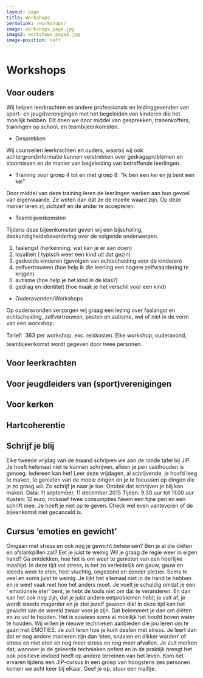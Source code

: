 ```yaml
---
layout: page
title: Workshops
permalink: /workshops/
image: workshops_page.jpg
image2: workshops_page2.jpg
image-position: left
---
```


# Workshops

## Voor ouders

Wij helpen leerkrachten en andere professionals en leidinggevenden van sport- en jeugdverenigingen met het begeleiden van kinderen die het moeilijk hebben. Dit doen we door middel van gesprekken, tranenkoffers, trainingen op school, en teambijeenkomsten.

* Gesprekken


Wij counsellen leerkrachten en ouders, waarbij wij ook achtergrondinformatie kunnen verstrekken over gedragsproblemen en stoornissen en de manier van begeleiding van betreffende leerlingen.

* Training voor groep 4 tot en met groep 8: "Ik ben een kei en jij bent een kei"


Door middel van deze training leren de leerlingen werken aan hun gevoel van eigenwaarde. Ze weten dan dat ze de moeite waard zijn. Op deze manier leren zij zichzelf en de ander te accepteren. 

* Teambijeenkomsten


Tijdens deze bijeenkomsten geven wij een bijscholing, deskundigheidsbevordering over de volgende onderwerpen.

1. faalangst (herkenning, wat kan je er aan doen)
2. loyaliteit ( typisch weer een kind uit dat gezin)
3. gedeelde kinderen (gevolgen van echtscheiding voor de kinderen)
4. zelfvertrouwen (hoe help ik die leerling een hogere zelfwaardering te krijgen)
5. autisme (hoe help je het kind in de klas?)
6. gedrag en identiteit (hoe maak je het verschil voor een kind)


* Ouderavonden/Workshops


Op ouderavonden verzorgen wij graag een lezing over faalangst en echtscheiding, zelfvertrouwen, pesten en autisme, wel of niet in de vorm van een workshop.

 

Tarief:  363 per workshop, exc. reiskosten. Elke workshop, ouderavond, teambijeenkomst wordt gegeven door twee personen.

## Voor leerkrachten

## Voor jeugdleiders van (sport)verenigingen

## Voor kerken

## Hartcoherentie

## Schrijf je blij

Elke tweede vrijdag van de maand schrijven we aan de ronde tafel bij JIP. Je hoeft helemaal niet te kunnen schrijven, alleen je pen vasthouden is genoeg. Iedereen kan het! Leer deze vrijdagen, al schrijvende, je hoofd leeg te maken, te genieten van de mooie dingen en je te focussen op dingen die je zo graag wil. Zo schrijf je naar je toe. Ontdek dat schrijven je blij kan maken. Data: 11 september, 11 december 2015 Tijden: 9.30 uur tot 11.00 uur Kosten: 12 euro, inclusief twee consumpties
Neem een fijne pen en een schrift mee. Je hoeft je niet op te geven. Check wel even vantevoren of de bijeenkomst niet gecanceld is.

## Cursus ‘emoties en gewicht’

Omgaan met stress en ook nog je gewicht beheersen? Ben je al die di&euml;ten en afslankpillen zat? Eet je juist te weinig Wil je graag de regie weer in eigen hand? Ga ontdekken, hoe het is om weer te genieten van een heerlijke maaltijd. In deze tijd vol stress, is het zo verleidelijk om gauw, gauw en steeds weer te eten, heel vluchtig, ongezond en zonder plezier. Soms te veel en soms juist te weinig. Je lijkt het allemaal niet in de hand te hebben en je weet vaak niet hoe het anders moet. Je voelt je schuldig omdat je een ‘ emotionele eter’ bent, je hebt de tools niet om dat te veranderen. En dan kan het ook nog zijn, dat je juist andere eetproblemen hebt; je valt af, je wordt steeds magerder en je ziet jezelf gewoon dik! In deze tijd kan het gewicht van de wereld zwaar voor je zijn. Dat belemmert je dan om di&euml;ten en zo vol te houden. Het is sowieso soms al moeilijk het hoofd boven water te houden. Wij willen je nieuwe technieken aanbieden die jou leren om te gaan met EMOTIES. Je zult leren hoe je kunt dealen met stress. Je leert dan dat er nog andere manieren zijn dan ‘eten, snaaien en dikker worden’ of stress en niet eten en nog meer stress en nog meer afvallen. Je zult merken dat, wanneer je de geleerde technieken oefent en in de praktijk brengt het ook positieve invloed heeft op andere terreinen van het leven. Kom het ervaren tijdens een JIP-cursus In een groep van hoogstens zes personen komen we acht keer bij elkaar. Geef je op, stuur een mailtje.